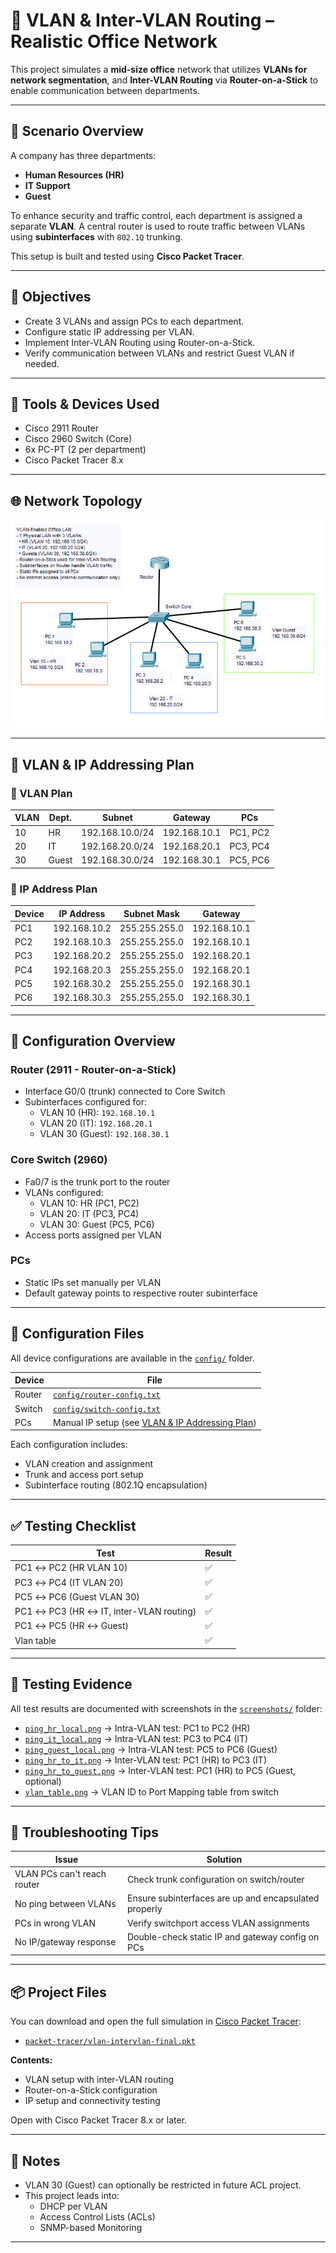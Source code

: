 # 🧩 VLAN & Inter-VLAN Routing – Realistic Office Network

This project simulates a **mid-size office** network that utilizes **VLANs for network segmentation**, and **Inter-VLAN Routing** via **Router-on-a-Stick** to enable communication between departments.

---

## 🏢 Scenario Overview

A company has three departments:
- **Human Resources (HR)**
- **IT Support**
- **Guest**

To enhance security and traffic control, each department is assigned a separate **VLAN**. A central router is used to route traffic between VLANs using **subinterfaces** with `802.1Q` trunking.

This setup is built and tested using **Cisco Packet Tracer**.

---

## 🎯 Objectives

- Create 3 VLANs and assign PCs to each department.
- Configure static IP addressing per VLAN.
- Implement Inter-VLAN Routing using Router-on-a-Stick.
- Verify communication between VLANs and restrict Guest VLAN if needed.

---

## 🧰 Tools & Devices Used

- Cisco 2911 Router
- Cisco 2960 Switch (Core)
- 6x PC-PT (2 per department)
- Cisco Packet Tracer 8.x

---

## 🌐 Network Topology

![Network Topology](./topologi.png)

---

## 🧠 VLAN & IP Addressing Plan

### 🧠 VLAN Plan

| VLAN | Dept.   | Subnet           | Gateway       | PCs                  |
|------|---------|------------------|---------------|-----------------------|
| 10   | HR      | 192.168.10.0/24  | 192.168.10.1  | PC1, PC2             |
| 20   | IT      | 192.168.20.0/24  | 192.168.20.1  | PC3, PC4             |
| 30   | Guest   | 192.168.30.0/24  | 192.168.30.1  | PC5, PC6             |

### 🧠 IP Address Plan

| Device | IP Address     | Subnet Mask     | Gateway        |
|--------|----------------|-----------------|----------------|
| PC1    | 192.168.10.2   | 255.255.255.0   | 192.168.10.1   |
| PC2    | 192.168.10.3   | 255.255.255.0   | 192.168.10.1   |
| PC3    | 192.168.20.2   | 255.255.255.0   | 192.168.20.1   |
| PC4    | 192.168.20.3   | 255.255.255.0   | 192.168.20.1   |
| PC5    | 192.168.30.2   | 255.255.255.0   | 192.168.30.1   |
| PC6    | 192.168.30.3   | 255.255.255.0   | 192.168.30.1   |

---

## 🔧 Configuration Overview

### Router (2911 - Router-on-a-Stick)

- Interface G0/0 (trunk) connected to Core Switch
- Subinterfaces configured for:
  - VLAN 10 (HR): `192.168.10.1`
  - VLAN 20 (IT): `192.168.20.1`
  - VLAN 30 (Guest): `192.168.30.1`

### Core Switch (2960)

- Fa0/7 is the trunk port to the router
- VLANs configured:
  - VLAN 10: HR (PC1, PC2)
  - VLAN 20: IT (PC3, PC4)
  - VLAN 30: Guest (PC5, PC6)
- Access ports assigned per VLAN

### PCs

- Static IPs set manually per VLAN
- Default gateway points to respective router subinterface

---

## 🔧 Configuration Files

All device configurations are available in the [`config/`](./config) folder.

| Device | File                         |
|--------|------------------------------|
| Router | [`config/router-config.txt`](./config/router-config.txt)   |
| Switch | [`config/switch-config.txt`](./config/switch-config.txt)     |
| PCs    | Manual IP setup (see [VLAN & IP Addressing Plan](#-vlan--ip-addressing-plan)) |

Each configuration includes:
- VLAN creation and assignment
- Trunk and access port setup
- Subinterface routing (802.1Q encapsulation)

---

## ✅ Testing Checklist

| Test                                     | Result |
|------------------------------------------|--------|
| PC1 ↔ PC2 (HR VLAN 10)                   | ✅     |
| PC3 ↔ PC4 (IT VLAN 20)                   | ✅     |
| PC5 ↔ PC6 (Guest VLAN 30)                | ✅     |
| PC1 ↔ PC3 (HR ↔ IT, inter-VLAN routing)  | ✅     |
| PC1 ↔ PC5 (HR ↔ Guest)                   | ✅     |
| Vlan table                               | ✅     |

---

## 📸 Testing Evidence

All test results are documented with screenshots in the [`screenshots/`](./screenshots) folder:

- [`ping_hr_local.png`](./screenshots/ping_hr_local.png) → Intra-VLAN test: PC1 to PC2 (HR)
- [`ping_it_local.png`](./screenshots/ping_it_local.png) → Intra-VLAN test: PC3 to PC4 (IT)
- [`ping_guest_local.png`](./screenshots/ping_guest_local.png) → Intra-VLAN test: PC5 to PC6 (Guest)
- [`ping_hr_to_it.png`](./screenshots/ping_hr_to_it.png) → Inter-VLAN test: PC1 (HR) to PC3 (IT)
- [`ping_hr_to_guest.png`](./screenshots/ping_hr_to_guest.png) → Inter-VLAN test: PC1 (HR) to PC5 (Guest, optional)
- [`vlan_table.png`](./screenshots/vlan_table.png) → VLAN ID to Port Mapping table from switch

---

## 🧩 Troubleshooting Tips

| Issue                                | Solution                                             |
|--------------------------------------|------------------------------------------------------|
| VLAN PCs can't reach router          | Check trunk configuration on switch/router          |
| No ping between VLANs                | Ensure subinterfaces are up and encapsulated properly |
| PCs in wrong VLAN                    | Verify switchport access VLAN assignments           |
| No IP/gateway response               | Double-check static IP and gateway config on PCs    |

---

## 📦 Project Files

You can download and open the full simulation in [Cisco Packet Tracer](https://www.netacad.com/):

- [`packet-tracer/vlan-intervlan-final.pkt`](./packet-tracer)

**Contents:**
- VLAN setup with inter-VLAN routing
- Router-on-a-Stick configuration
- IP setup and connectivity testing

Open with Cisco Packet Tracer 8.x or later.

---

## 📎 Notes

- VLAN 30 (Guest) can optionally be restricted in future ACL project.
- This project leads into:
  - DHCP per VLAN
  - Access Control Lists (ACLs)
  - SNMP-based Monitoring

---